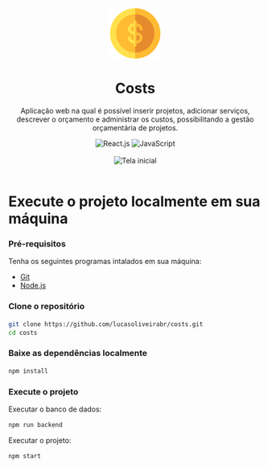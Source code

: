 <div align="center">
  <img width="100px" src="https://raw.githubusercontent.com/lucasoliveirabr/costs/refs/heads/main/src/img/logo_full.png" alt="Logo Costs" />

  <h1>Costs</h1>

  <p>
    Aplicação web na qual é possível inserir projetos, adicionar serviços, descrever o orçamento e administrar os custos, possibilitando a gestão orçamentária de projetos. 
  </p>

  <img src="https://img.shields.io/badge/React.JS-%2320232a.svg?style=for-the-badge&logo=react&logoColor=%2361DAFB" alt="React.js" />
  <img src="https://img.shields.io/badge/javascript-%23323330.svg?style=for-the-badge&logo=javascript&logoColor=%23F7DF1E" alt="JavaScript" />
  <br />
  <br />
  <img src="https://user-images.githubusercontent.com/108704306/209760812-982a8eec-117b-4c54-b779-041b9fdae551.png" alt="Tela inicial" />
</div>

<br />

# Execute o projeto localmente em sua máquina

### Pré-requisitos

Tenha os seguintes programas intalados em sua máquina:

- [Git](https://git-scm.com/)
- [Node.js](https://nodejs.org)

### Clone o repositório

```bash
git clone https://github.com/lucasoliveirabr/costs.git
cd costs
```

### Baixe as dependências localmente

```bash
npm install
```

### Execute o projeto

Executar o banco de dados:

```bash
npm run backend
```

Executar o projeto:

```bash
npm start
```